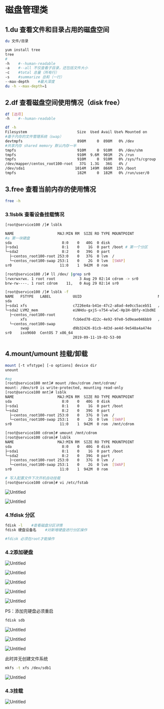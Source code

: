 # 磁盘管理类

## 1.du 查看文件和目录占用的磁盘空间

```bash
du 文件/目录

yum install tree
tree
#
-h    #--human-readable
-a    #--all 不仅查看子目录，还包括文件大小
-c    #total 总量（所有行）
-s    #summarize 总和（一行）
--max-depth    #最大深度
du -h --max-depth=1
```

## 2.df 查看磁盘空间使用情况（disk free）

```bash
df [选项]
-h    #--human-readable

df -h
Filesystem                       Size  Used Avail Use% Mounted on
#基于内存的文件管理系统（swap）
devtmpfs                         898M     0  898M   0% /dev
#共享内存 shared memory 默认内存一半
tmpfs                            910M     0  910M   0% /dev/shm
tmpfs                            910M  9.6M  901M   2% /run
tmpfs                            910M     0  910M   0% /sys/fs/cgroup
/dev/mapper/centos_root100-root   37G  1.3G   36G   4% /
/dev/sda1                       1014M  149M  866M  15% /boot
tmpfs                            182M     0  182M   0% /run/user/0
```

## 3.free 查看当前内存的使用情况

```bash
free -h
```

### 3.1lsblk 查看设备挂载情况

```bash
[root@service100 /]# lsblk 

NAME                    MAJ:MIN RM  SIZE RO TYPE MOUNTPOINT
#a 第一块硬盘
sda                       8:0    0   40G  0 disk
├─sda1                    8:1    0    1G  0 part /boot # 第一个分区
└─sda2                    8:2    0   39G  0 part
  ├─centos_root100-root 253:0    0   37G  0 lvm  /
  └─centos_root100-swap 253:1    0    2G  0 lvm  [SWAP]
sr0                      11:0    1  942M  0 rom

[root@service100 /]# ll /dev/ |grep sr0
lrwxrwxrwx. 1 root root           3 Aug 29 02:14 cdrom -> sr0
brw-rw----. 1 root cdrom    11,   0 Aug 29 02:14 sr0

[root@service100 /]# lsblk -f
NAME   FSTYPE   LABEL          UUID                                   MOUNTPOINT
sda
├─sda1 xfs                     c7226e4a-b41e-47c2-a8ad-4e0cc5aceb51   /boot
└─sda2 LVM2_mem                eiNHdu-gxjS-v754-wlwC-Hp1H-QOfy-m1bdNI
  ├─centos_root100-root
       xfs                     fcb6ed78-d22c-4e92-97e0-5d9eae046bb9   /
  └─centos_root100-swap
       swap                    d9b32426-81cb-4d3d-ae4d-9e548a4a474e   [SWAP]
sr0    iso9660  CentOS 7 x86_64
                               2019-09-11-19-02-53-00
```

## 4.mount/umount 挂载/卸载

```bash
mount [-t vfstype] [-o options] device dir
unount 

#eg
[root@service100 mnt]# mount /dev/cdrom /mnt/cdrom/
mount: /dev/sr0 is write-protected, mounting read-only
[root@service100 mnt]# lsblk
NAME                    MAJ:MIN RM  SIZE RO TYPE MOUNTPOINT
sda                       8:0    0   40G  0 disk
├─sda1                    8:1    0    1G  0 part /boot
└─sda2                    8:2    0   39G  0 part
  ├─centos_root100-root 253:0    0   37G  0 lvm  /
  └─centos_root100-swap 253:1    0    2G  0 lvm  [SWAP]
sr0                      11:0    1  942M  0 rom  /mnt/cdrom

[root@service100 cdrom]# umount /mnt/cdrom
[root@service100 cdrom]# lsblk
NAME                    MAJ:MIN RM  SIZE RO TYPE MOUNTPOINT
sda                       8:0    0   40G  0 disk
├─sda1                    8:1    0    1G  0 part /boot
└─sda2                    8:2    0   39G  0 part
  ├─centos_root100-root 253:0    0   37G  0 lvm  /
  └─centos_root100-swap 253:1    0    2G  0 lvm  [SWAP]
sr0                      11:0    1  942M  0 rom

# 写入配置文件下次开机自动挂载
[root@service100 cdrom]# vi /etc/fstab
```

![Untitled](pic/5700.png)

![Untitled](pic/5701.png)

### 4.1fdisk 分区

```bash
fdisk -l    #查看磁盘分区详情
fdisk 硬盘设备名    #对新增硬盘进行分区操作

#fdisk 必须在root才能操作
```

### 4.2添加硬盘

![Untitled](pic/5702.png)

![Untitled](pic/5703.png)

![Untitled](pic/5704.png)

![Untitled](pic/5705.png)

![Untitled](pic/5706.png)

PS：添加完硬盘必须重启

```bash
fdisk sdb
```

![Untitled](pic/5707.png)

![Untitled](pic/5708.png)

![Untitled](pic/5709.png)

此时并无创建文件系统

```bash
mkfs -t xfs /dev/sdb1
```

![Untitled](pic/5710.png)

### 4.3挂载

![Untitled](pic/5711.png)